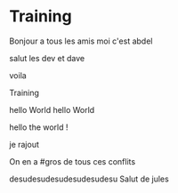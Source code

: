 # Training
Bonjour a tous les amis moi c'est abdel


salut les dev et dave

voila

 Training


hello World
hello World


hello the world !


je rajout

On en a #gros
de tous ces conflits

desudesudesudesudesudesu
Salut de jules
